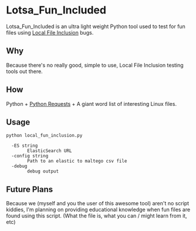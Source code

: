 # Lotsa_Fun_Included
 Lotsa_Fun_Included is an ultra light weight Python tool used to test for fun files using [Local File Inclusion](https://en.wikipedia.org/wiki/File_inclusion_vulnerability#Local_file_inclusion) bugs.
 
## Why
Because there's no really good, simple to use, Local File Inclusion testing tools out there.

## How
Python + [Python Requests](https://requests.readthedocs.io/en/master/) + A giant word list of interesting Linux files.

## Usage

`python local_fun_inclusion.py`

```
  -ES string
        ElasticSearch URL
  -config string
        Path to an elastic to maltego csv file
  -debug
        debug output
```

## Future Plans
Because we (myself and you the user of this awesome tool) aren't no script kiddies, I'm planning on providing educational knowledge when fun files are found using this script. (What the file is, what you can / might learn from it, etc)


